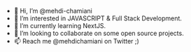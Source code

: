 - 👋 Hi, I’m @mehdi-chamiani
- 👀 I’m interested in JAVASCRIPT & Full Stack Development.
- 🌱 I’m currently learning NextJS.
- 💞️ I’m looking to collaborate on some open source projects.
- 📫 Reach me @mehdichamiani on Twitter ;)

<!---
mehdi-chamiani/mehdi-chamiani is a ✨ special ✨ repository because its `README.md` (this file) appears on your GitHub profile.
You can click the Preview link to take a look at your changes.
--->
